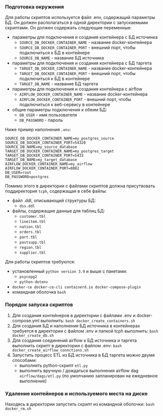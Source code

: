 ### Подготовка окружения
Для работы скриптов используется файл .env, содержащий параметры БД. Он должен располагаться в одной директории с запускаемыми скриптами. Он должен содержать следующие переменные:
- параметры для подключения и создания контейнера с БД источинка
  - `SOURCE_DB_DOCKER_CONTAINER_NAME` - название docker-контейнера
  - `SOURCE_DB_DOCKER_CONTAINER_PORT` - внешний порт, чтобы подключиться к БД в контейнере 
  - `SOURCE_DB_NAME` - название БД источника
- параметры для подключения и создания контейнера с БД таргета
  - `TARGET_DB_DOCKER_CONTAINER_NAME` - название docker-контейнера 
  - `TARGET_DB_DOCKER_CONTAINER_PORT` - внешний порт, чтобы подключиться к БД в контейнере 
  - `TARGET_DB_NAME` - название БД таргета
- параметры для подключения и создания контейнера с airflow
  - `AIRFLOW_DOCKER_CONTAINER_NAME` - название docker-контейнера
  - `AIRFLOW_DOCKER_CONTAINER_PORT` - внешний порт, чтобы подключиться к веб-сервису в контейнере
- общие параметры подключения к обеим БД:
  - `DB_USER` - имя пользователя
  - `DB_PASSWORD` - пароль 

Ниже пример наполнения `.env`:
```
SOURCE_DB_DOCKER_CONTAINER_NAME=my_postgres_source
SOURCE_DB_DOCKER_CONTAINER_PORT=54320
SOURCE_DB_NAME=my_source_database
TARGET_DB_DOCKER_CONTAINER_NAME=my_postgres_target
TARGET_DB_DOCKER_CONTAINER_PORT=5433
TARGET_DB_NAME=my_target_database
AIRFLOW_DOCKER_CONTAINER_NAME=my_airflow
AIRFLOW_DOCKER_CONTAINER_PORT=8082
DB_USER=root
DB_PASSWORD=postgres
```

Помимо этого в директории с файлами скриптов должна присутвовать поддиректория ```tcph```, содержащая в себе файлы:
- файл .ddl, описывающий структуры БД:
  - `dss.ddl` 
- файлы, содержащие данные для таблиц БД:
  - `customer.tbl`
  - `lineitem.tbl`
  - `nation.tbl`
  - `orders.tbl`
  - `part.tbl`
  - `pastsupp.tbl`
  - `region.tbl`
  - `supplier.tbl`
  
Для работы скриптов требуются:
 * установленный `python version 3.9` и выше с пакетами:
   * `psycopg2` 
   * `python-dotenv`
 * `docker-ce docker-ce-cli containerd.io docker-compose-plugin`
 * командная оболочка `bash`

### Порядок запуска скриптов
1. Для создания контейнеров в директории с файлами .env и docker-compose.yml выполнить: `bash docker_create_containers.sh`
2. Для создания БД и наполнения БД источника в контейнерах требуется в директории с файлом .env и папкой tcph выполнить: `bash docker_create_db.sh`
3. Для создания соединений airflow к БД источника и таргета выполнить скрипт в директории с файлом .env: `bash docker_create_airflow_connctions.sh`
4. Запустить процесс ETL из БД источника в БД таргета можно двумя способами:
   * выполнить python-скрипт `etl.py`
   * выполнить вручную / дождаться выполнения airflow dag `airflow/dags/etl.py` (по умолчанию запланирован на ежедневное выполнение) 

### Удаление контейнеров и используемого места на диске
Находясь в директории запустить скрипт из командной оболочки: `bash docker_rm.sh`